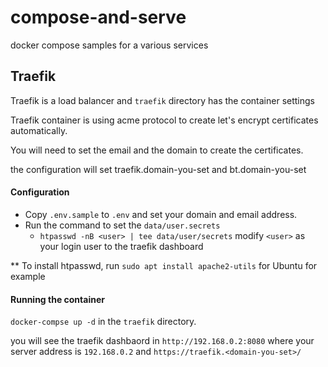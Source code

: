 # compose-and-serve
docker compose samples for a various services

## Traefik

Traefik is a load balancer and `traefik` directory has the container settings

Traefik container is using acme protocol to create let's encrypt certificates automatically.

You will need to set the email and the domain to create the certificates.

the configuration will set traefik.domain-you-set and bt.domain-you-set

#### Configuration

- Copy `.env.sample` to `.env` and set your domain and email address.
- Run the command to set the `data/user.secrets`
  - `htpasswd -nB <user> | tee data/user/secrets` modify `<user>` as your login user to the traefik dashboard

** To install htpasswd, run `sudo apt install apache2-utils` for Ubuntu for example

#### Running the container

`docker-compse up -d` in the `traefik` directory.

you will see the traefik dashbaord in `http://192.168.0.2:8080` where your server address is `192.168.0.2` and
`https://traefik.<domain-you-set>/`


